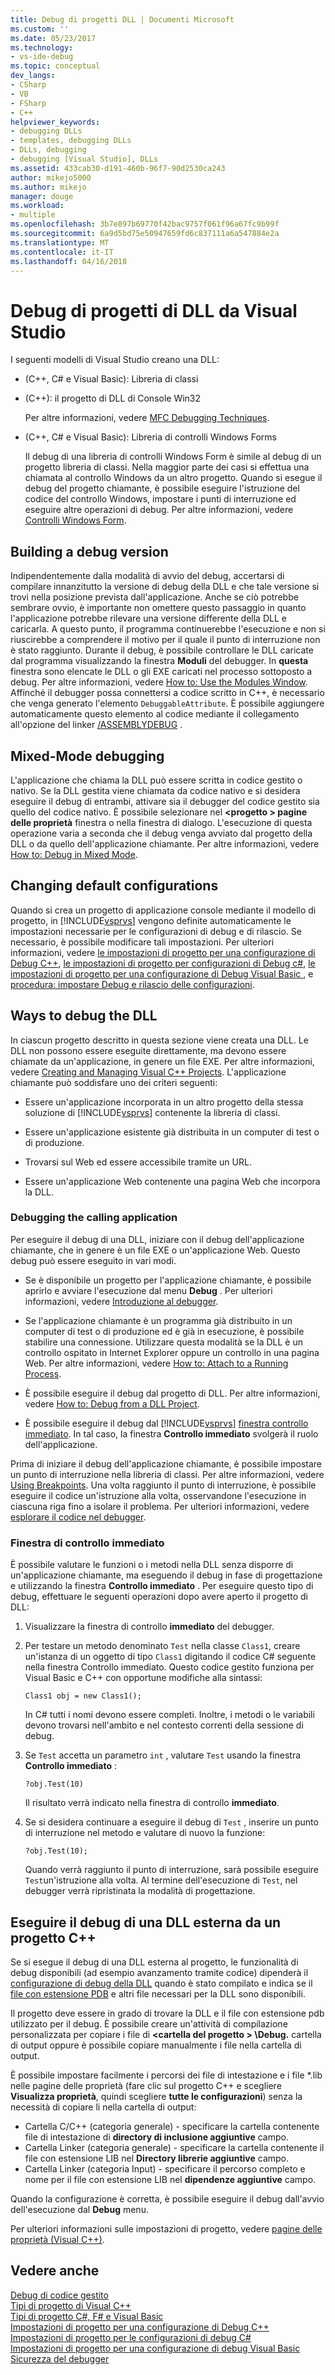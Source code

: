 ```yaml
---
title: Debug di progetti DLL | Documenti Microsoft
ms.custom: ''
ms.date: 05/23/2017
ms.technology:
- vs-ide-debug
ms.topic: conceptual
dev_langs:
- CSharp
- VB
- FSharp
- C++
helpviewer_keywords:
- debugging DLLs
- templates, debugging DLLs
- DLLs, debugging
- debugging [Visual Studio], DLLs
ms.assetid: 433cab30-d191-460b-96f7-90d2530ca243
author: mikejo5000
ms.author: mikejo
manager: douge
ms.workload:
- multiple
ms.openlocfilehash: 3b7e897b69770f42bac9757f061f96a67fc9b99f
ms.sourcegitcommit: 6a9d5bd75e50947659fd6c837111a6a547884e2a
ms.translationtype: MT
ms.contentlocale: it-IT
ms.lasthandoff: 04/16/2018
---
```

# <a name="debugging-dll-projects-from-visual-studio"></a>Debug di progetti di DLL da Visual Studio
I seguenti modelli di Visual Studio creano una DLL:  
  
-   (C++, C# e Visual Basic): Libreria di classi   

-   (C++): il progetto di DLL di Console Win32
  
     Per altre informazioni, vedere [MFC Debugging Techniques](../debugger/mfc-debugging-techniques.md).

-   (C++, C# e Visual Basic): Libreria di controlli Windows Forms
  
     Il debug di una libreria di controlli Windows Form è simile al debug di un progetto libreria di classi. Nella maggior parte dei casi si effettua una chiamata al controllo Windows da un altro progetto. Quando si esegue il debug del progetto chiamante, è possibile eseguire l'istruzione del codice del controllo Windows, impostare i punti di interruzione ed eseguire altre operazioni di debug. Per altre informazioni, vedere [Controlli Windows Form](/dotnet/framework/winforms/controls/index).  

  
##  <a name="vxtskdebuggingdllprojectsbuildingadebugversion"></a> Building a debug version  
 Indipendentemente dalla modalità di avvio del debug, accertarsi di compilare innanzitutto la versione di debug della DLL e che tale versione si trovi nella posizione prevista dall'applicazione. Anche se ciò potrebbe sembrare ovvio, è importante non omettere questo passaggio in quanto l'applicazione potrebbe rilevare una versione differente della DLL e caricarla. A questo punto, il programma continuerebbe l'esecuzione e non si riuscirebbe a comprendere il motivo per il quale il punto di interruzione non è stato raggiunto. Durante il debug, è possibile controllare le DLL caricate dal programma visualizzando la finestra **Moduli** del debugger. In **questa** finestra sono elencate le DLL o gli EXE caricati nel processo sottoposto a debug. Per altre informazioni, vedere [How to: Use the Modules Window](../debugger/how-to-use-the-modules-window.md).  
 Affinché il debugger possa connettersi a codice scritto in C++, è necessario che venga generato l'elemento `DebuggableAttribute`. È possibile aggiungere automaticamente questo elemento al codice mediante il collegamento all'opzione del linker [/ASSEMBLYDEBUG](/cpp/build/reference/assemblydebug-add-debuggableattribute) .  
  
##  <a name="vxtskdebuggingdllprojectsmixedmodedebugging"></a> Mixed-Mode debugging  
 L'applicazione che chiama la DLL può essere scritta in codice gestito o nativo. Se la DLL gestita viene chiamata da codice nativo e si desidera eseguire il debug di entrambi, attivare sia il debugger del codice gestito sia quello del codice nativo. È possibile selezionare nel  **\<progetto > pagine delle proprietà** finestra o nella finestra di dialogo. L'esecuzione di questa operazione varia a seconda che il debug venga avviato dal progetto della DLL o da quello dell'applicazione chiamante. Per altre informazioni, vedere [How to: Debug in Mixed Mode](../debugger/how-to-debug-in-mixed-mode.md).  
  
##  <a name="vxtskdebuggingdllprojectschangingdefaultconfigurations"></a> Changing default configurations  
 Quando si crea un progetto di applicazione console mediante il modello di progetto, in [!INCLUDE[vsprvs](../code-quality/includes/vsprvs_md.md)] vengono definite automaticamente le impostazioni necessarie per le configurazioni di debug e di rilascio. Se necessario, è possibile modificare tali impostazioni. Per ulteriori informazioni, vedere [le impostazioni di progetto per una configurazione di Debug C++](../debugger/project-settings-for-a-cpp-debug-configuration.md), [le impostazioni di progetto per configurazioni di Debug c#](../debugger/project-settings-for-csharp-debug-configurations.md), [le impostazioni di progetto per una configurazione di Debug Visual Basic ](../debugger/project-settings-for-a-visual-basic-debug-configuration.md), e [procedura: impostare Debug e rilascio delle configurazioni](../debugger/how-to-set-debug-and-release-configurations.md).  
  
##  <a name="vxtskdebuggingdllprojectswaystodebugthedll"></a> Ways to debug the DLL  
 In ciascun progetto descritto in questa sezione viene creata una DLL. Le DLL non possono essere eseguite direttamente, ma devono essere chiamate da un'applicazione, in genere un file EXE. Per altre informazioni, vedere [Creating and Managing Visual C++ Projects](/cpp/ide/creating-and-managing-visual-cpp-projects). L'applicazione chiamante può soddisfare uno dei criteri seguenti:  
  
-   Essere un'applicazione incorporata in un altro progetto della stessa soluzione di [!INCLUDE[vsprvs](../code-quality/includes/vsprvs_md.md)] contenente la libreria di classi.  
  
-   Essere un'applicazione esistente già distribuita in un computer di test o di produzione.  
  
-   Trovarsi sul Web ed essere accessibile tramite un URL.  
  
-   Essere un'applicazione Web contenente una pagina Web che incorpora la DLL.  
  
###  <a name="vxtskdebuggingdllprojectsthecallingapplication"></a> Debugging the calling application  
Per eseguire il debug di una DLL, iniziare con il debug dell'applicazione chiamante, che in genere è un file EXE o un'applicazione Web. Questo debug può essere eseguito in vari modi.  
  
-   Se è disponibile un progetto per l'applicazione chiamante, è possibile aprirlo e avviare l'esecuzione dal menu **Debug** . Per ulteriori informazioni, vedere [Introduzione al debugger](../debugger/getting-started-with-the-debugger.md).  
  
-   Se l'applicazione chiamante è un programma già distribuito in un computer di test o di produzione ed è già in esecuzione, è possibile stabilire una connessione. Utilizzare questa modalità se la DLL è un controllo ospitato in Internet Explorer oppure un controllo in una pagina Web. Per altre informazioni, vedere [How to: Attach to a Running Process](../debugger/attach-to-running-processes-with-the-visual-studio-debugger.md).  
  
-   È possibile eseguire il debug dal progetto di DLL. Per altre informazioni, vedere [How to: Debug from a DLL Project](../debugger/how-to-debug-from-a-dll-project.md).  
  
-   È possibile eseguire il debug dal [!INCLUDE[vsprvs](../code-quality/includes/vsprvs_md.md)] [finestra controllo immediato](#vxtskdebuggingdllprojectstheimmediatewindow). In tal caso, la finestra **Controllo immediato** svolgerà il ruolo dell'applicazione.  
  
Prima di iniziare il debug dell'applicazione chiamante, è possibile impostare un punto di interruzione nella libreria di classi. Per altre informazioni, vedere [Using Breakpoints](../debugger/using-breakpoints.md). Una volta raggiunto il punto di interruzione, è possibile eseguire il codice un'istruzione alla volta, osservandone l'esecuzione in ciascuna riga fino a isolare il problema. Per ulteriori informazioni, vedere [esplorare il codice nel debugger](../debugger/navigating-through-code-with-the-debugger.md).
  
###  <a name="vxtskdebuggingdllprojectstheimmediatewindow"></a> Finestra di controllo immediato  
 È possibile valutare le funzioni o i metodi nella DLL senza disporre di un'applicazione chiamante, ma eseguendo il debug in fase di progettazione e utilizzando la finestra **Controllo immediato** . Per eseguire questo tipo di debug, effettuare le seguenti operazioni dopo avere aperto il progetto di DLL:  
  
1.  Visualizzare la finestra di controllo **immediato** del debugger.  
  
2.  Per testare un metodo denominato `Test` nella classe `Class1`, creare un'istanza di un oggetto di tipo `Class1` digitando il codice C# seguente nella finestra Controllo immediato. Questo codice gestito funziona per Visual Basic e C++ con opportune modifiche alla sintassi:  
  
    ```  
    Class1 obj = new Class1();  
    ```  
  
     In C# tutti i nomi devono essere completi. Inoltre, i metodi o le variabili devono trovarsi nell'ambito e nel contesto correnti della sessione di debug.  
  
3.  Se `Test` accetta un parametro `int` , valutare `Test` usando la finestra **Controllo immediato** :  
  
    ```  
    ?obj.Test(10)  
    ```  
  
     Il risultato verrà indicato nella finestra di controllo **immediato**.  
  
4.  Se si desidera continuare a eseguire il debug di `Test` , inserire un punto di interruzione nel metodo e valutare di nuovo la funzione:  
  
    ```  
    ?obj.Test(10);  
    ```  
  
     Quando verrà raggiunto il punto di interruzione, sarà possibile eseguire `Test`un'istruzione alla volta. Al termine dell'esecuzione di `Test`, nel debugger verrà ripristinata la modalità di progettazione.

## <a name="vxtskdebuggingdllprojectsexternal"></a> Eseguire il debug di una DLL esterna da un progetto C++

Se si esegue il debug di una DLL esterna al progetto, le funzionalità di debug disponibili (ad esempio avanzamento tramite codice) dipenderà il [configurazione di debug della DLL](#vxtskdebuggingdllprojectsbuildingadebugversion) quando è stato compilato e indica se il [file con estensione PDB](../debugger/specify-symbol-dot-pdb-and-source-files-in-the-visual-studio-debugger.md) e altri file necessari per la DLL sono disponibili.

Il progetto deve essere in grado di trovare la DLL e il file con estensione pdb utilizzato per il debug. È possibile creare un'attività di compilazione personalizzata per copiare i file di  **\<cartella del progetto > \Debug.** cartella di output oppure è possibile copiare manualmente i file nella cartella di output.

È possibile impostare facilmente i percorsi dei file di intestazione e i file *.lib nelle pagine delle proprietà (fare clic sul progetto C++ e scegliere **Visualizza proprietà**, quindi scegliere **tutte le configurazioni**) senza la necessità di copiare li nella cartella di output:

- Cartella C/C++ (categoria generale) - specificare la cartella contenente file di intestazione di **directory di inclusione aggiuntive** campo.
- Cartella Linker (categoria generale) - specificare la cartella contenente il file con estensione LIB nel **Directory librerie aggiuntive** campo. 
- Cartella Linker (categoria Input) - specificare il percorso completo e nome per il file con estensione LIB nel **dipendenze aggiuntive** campo.

Quando la configurazione è corretta, è possibile eseguire il debug dall'avvio dell'esecuzione dal **Debug** menu.

Per ulteriori informazioni sulle impostazioni di progetto, vedere [pagine delle proprietà (Visual C++)](/cpp/ide/property-pages-visual-cpp).
  
## <a name="see-also"></a>Vedere anche  
 [Debug di codice gestito](../debugger/debugging-managed-code.md)   
 [Tipi di progetto di Visual C++](../debugger/debugging-preparation-visual-cpp-project-types.md)   
 [Tipi di progetto C#, F# e Visual Basic](../debugger/debugging-preparation-csharp-f-hash-and-visual-basic-project-types.md)   
 [Impostazioni di progetto per una configurazione di Debug C++](../debugger/project-settings-for-a-cpp-debug-configuration.md)   
 [Impostazioni di progetto per le configurazioni di debug C#](../debugger/project-settings-for-csharp-debug-configurations.md)   
 [Impostazioni di progetto per una configurazione di debug Visual Basic](../debugger/project-settings-for-a-visual-basic-debug-configuration.md)   
 [Sicurezza del debugger](../debugger/debugger-security.md)